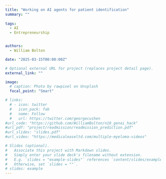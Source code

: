 ```yaml
---
title: "Working on AI agents for patient identification"
summary: ""
          
tags:
  - AI
  - Entrepreneurship


authors:
  - William Bolton

date: "2025-03-15T00:00:00Z"

# Optional external URL for project (replaces project detail page).
external_link: ""

image:
  # caption: Photo by rawpixel on Unsplash
  focal_point: "Smart"

# links:
  # - icon: twitter
  #   icon_pack: fab
  #   name: Follow
  #   url: https://twitter.com/georgecushen
#url_code: "https://github.com/WilliamBolton/n10_genai_hack"
#url_pdf: "project/readmission/readmission_prediction.pdf"
#url_slides: "slides.pdf"
#url_video: "https://medicaleaseltd.com/multiple-myeloma-videos"

# Slides (optional).
#   Associate this project with Markdown slides.
#   Simply enter your slide deck's filename without extension.
#   E.g. `slides = "example-slides"` references `content/slides/example-slides.md`.
#   Otherwise, set `slides = ""`.
# slides: example
---
```

